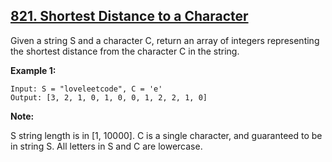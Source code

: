 ## [821. Shortest Distance to a Character](https://leetcode.com/problems/shortest-distance-to-a-character/)

Given a string S and a character C, return an array of integers representing the shortest distance from the character C in the string.

**Example 1:**

```
Input: S = "loveleetcode", C = 'e'
Output: [3, 2, 1, 0, 1, 0, 0, 1, 2, 2, 1, 0]
```

**Note:**

S string length is in [1, 10000].
C is a single character, and guaranteed to be in string S.
All letters in S and C are lowercase.
